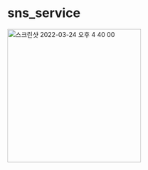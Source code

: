 # sns_service
<img width="300" alt="스크린샷 2022-03-24 오후 4 40 00" src="https://user-images.githubusercontent.com/99670118/159869923-dec9ac65-b87b-4182-8b97-ae21c888ca3a.png">
